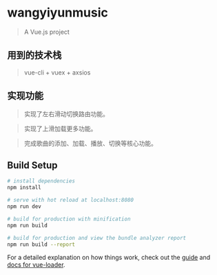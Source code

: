 # wangyiyunmusic

> A Vue.js project

## 用到的技术栈

> vue-cli + vuex + axsios

## 实现功能

> 实现了左右滑动切换路由功能。

> 实现了上滑加载更多功能。

> 完成歌曲的添加、加载、播放、切换等核心功能。

## Build Setup

``` bash
# install dependencies
npm install

# serve with hot reload at localhost:8080
npm run dev

# build for production with minification
npm run build

# build for production and view the bundle analyzer report
npm run build --report
```

For a detailed explanation on how things work, check out the [guide](http://vuejs-templates.github.io/webpack/) and [docs for vue-loader](http://vuejs.github.io/vue-loader).
